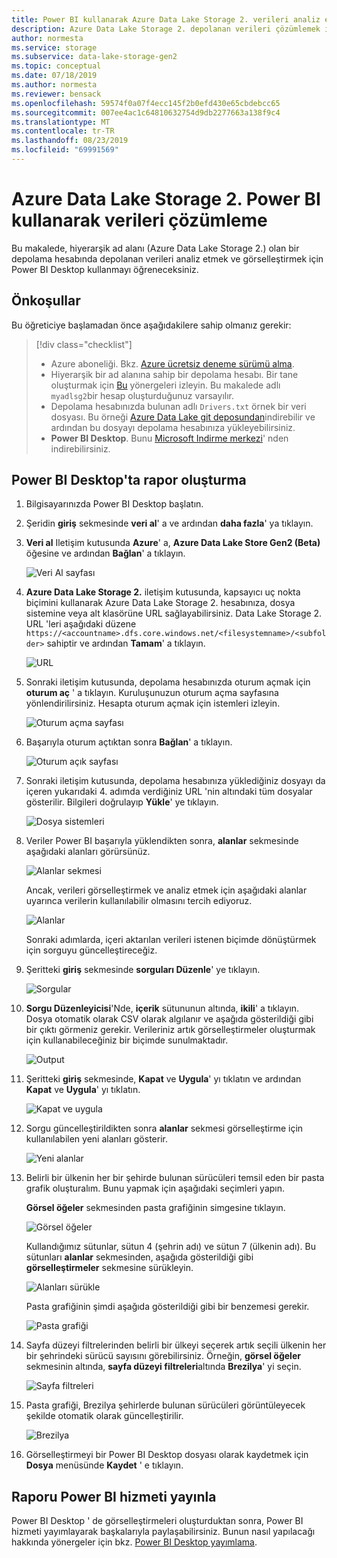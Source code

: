 ```yaml
---
title: Power BI kullanarak Azure Data Lake Storage 2. verileri analiz etme | Microsoft Docs
description: Azure Data Lake Storage 2. depolanan verileri çözümlemek için Power BI kullanın
author: normesta
ms.service: storage
ms.subservice: data-lake-storage-gen2
ms.topic: conceptual
ms.date: 07/18/2019
ms.author: normesta
ms.reviewer: bensack
ms.openlocfilehash: 59574f0a07f4ecc145f2b0efd430e65cbdebcc65
ms.sourcegitcommit: 007ee4ac1c64810632754d9db2277663a138f9c4
ms.translationtype: MT
ms.contentlocale: tr-TR
ms.lasthandoff: 08/23/2019
ms.locfileid: "69991569"
---
```

# <a name="analyze-data-in-azure-data-lake-storage-gen2-by-using-power-bi"></a>Azure Data Lake Storage 2. Power BI kullanarak verileri çözümleme

Bu makalede, hiyerarşik ad alanı (Azure Data Lake Storage 2.) olan bir depolama hesabında depolanan verileri analiz etmek ve görselleştirmek için Power BI Desktop kullanmayı öğreneceksiniz.

## <a name="prerequisites"></a>Önkoşullar

Bu öğreticiye başlamadan önce aşağıdakilere sahip olmanız gerekir:

> [!div class="checklist"]
> * Azure aboneliği. Bkz. [Azure ücretsiz deneme sürümü alma](https://azure.microsoft.com/pricing/free-trial/).
> * Hiyerarşik bir ad alanına sahip bir depolama hesabı. Bir tane oluşturmak için [Bu](data-lake-storage-quickstart-create-account.md) yönergeleri izleyin.
> Bu makalede adlı `myadlsg2`bir hesap oluşturduğunuz varsayılır.
> * Depolama hesabınızda bulunan adlı `Drivers.txt` örnek bir veri dosyası.
> Bu örneği [Azure Data Lake git deposundan](https://github.com/Azure/usql/tree/master/Examples/Samples/Data/AmbulanceDataDrivers.txt)indirebilir ve ardından bu dosyayı depolama hesabınıza yükleyebilirsiniz.
> * **Power BI Desktop**. Bunu [Microsoft Indirme merkezi](https://www.microsoft.com/download/details.aspx?id=45331)' nden indirebilirsiniz. 

## <a name="create-a-report-in-power-bi-desktop"></a>Power BI Desktop'ta rapor oluşturma

1. Bilgisayarınızda Power BI Desktop başlatın.
2. Şeridin **giriş** sekmesinde **veri al**' a ve ardından **daha fazla**' ya tıklayın.
3. **Veri al** Iletişim kutusunda **Azure**' a, **Azure Data Lake Store Gen2 (Beta)** öğesine ve ardından **Bağlan**' a tıklayın.

    ![Veri Al sayfası](media/data-lake-storage-use-power-bi/get-data-page.png)

4. **Azure Data Lake Storage 2.** iletişim kutusunda, kapsayıcı uç nokta biçimini kullanarak Azure Data Lake Storage 2. hesabınıza, dosya sistemine veya alt klasörüne URL sağlayabilirsiniz. Data Lake Storage 2. URL 'leri aşağıdaki düzene `https://<accountname>.dfs.core.windows.net/<filesystemname>/<subfolder>` sahiptir ve ardından **Tamam**' a tıklayın.

    ![URL](media/data-lake-storage-use-power-bi/adls-url.png)

5. Sonraki iletişim kutusunda, depolama hesabınızda oturum açmak için **oturum aç** ' a tıklayın. Kuruluşunuzun oturum açma sayfasına yönlendirilirsiniz. Hesapta oturum açmak için istemleri izleyin.

    ![Oturum açma sayfası](media/data-lake-storage-use-power-bi/sign-in.png)

6. Başarıyla oturum açtıktan sonra **Bağlan**' a tıklayın.

    ![Oturum açık sayfası](media/data-lake-storage-use-power-bi/signed-in.png)

7. Sonraki iletişim kutusunda, depolama hesabınıza yüklediğiniz dosyayı da içeren yukarıdaki 4. adımda verdiğiniz URL 'nin altındaki tüm dosyalar gösterilir. Bilgileri doğrulayıp **Yükle**' ye tıklayın.

    ![Dosya sistemleri](media/data-lake-storage-use-power-bi/file-systems.png)

8. Veriler Power BI başarıyla yüklendikten sonra, **alanlar** sekmesinde aşağıdaki alanları görürsünüz.

    ![Alanlar sekmesi](media/data-lake-storage-use-power-bi/fields.png)

    Ancak, verileri görselleştirmek ve analiz etmek için aşağıdaki alanlar uyarınca verilerin kullanılabilir olmasını tercih ediyoruz.

    ![Alanlar](media/data-lake-storage-use-power-bi/preferred-fields.png)

    Sonraki adımlarda, içeri aktarılan verileri istenen biçimde dönüştürmek için sorguyu güncelleştireceğiz.

9. Şeritteki **giriş** sekmesinde **sorguları Düzenle**' ye tıklayın.

    ![Sorgular](media/data-lake-storage-use-power-bi/queries.png)

10. **Sorgu Düzenleyicisi**'Nde, **içerik** sütununun altında, **ikili**' a tıklayın. Dosya otomatik olarak CSV olarak algılanır ve aşağıda gösterildiği gibi bir çıktı görmeniz gerekir. Verileriniz artık görselleştirmeler oluşturmak için kullanabileceğiniz bir biçimde sunulmaktadır.

    ![Output](media/data-lake-storage-use-power-bi/binary.png)

11. Şeritteki **giriş** sekmesinde, **Kapat** ve **Uygula**' yı tıklatın ve ardından **Kapat** ve **Uygula**' yı tıklatın.

    ![Kapat ve uygula](media/data-lake-storage-use-power-bi/close-apply.png)

12. Sorgu güncelleştirildikten sonra **alanlar** sekmesi görselleştirme için kullanılabilen yeni alanları gösterir.

    ![Yeni alanlar](media/data-lake-storage-use-power-bi/new-fields.png)

13. Belirli bir ülkenin her bir şehirde bulunan sürücüleri temsil eden bir pasta grafik oluşturalım. Bunu yapmak için aşağıdaki seçimleri yapın.

    **Görsel öğeler** sekmesinden pasta grafiğinin simgesine tıklayın.

    ![Görsel öğeler](media/data-lake-storage-use-power-bi/visualizations.png)

    Kullandığımız sütunlar, sütun 4 (şehrin adı) ve sütun 7 (ülkenin adı). Bu sütunları **alanlar** sekmesinden, aşağıda gösterildiği gibi **görselleştirmeler** sekmesine sürükleyin.

    ![Alanları sürükle](media/data-lake-storage-use-power-bi/visualizations-drag-fields.png)

    Pasta grafiğinin şimdi aşağıda gösterildiği gibi bir benzemesi gerekir.

    ![Pasta grafiği](media/data-lake-storage-use-power-bi/pie-chart.png)

14. Sayfa düzeyi filtrelerinden belirli bir ülkeyi seçerek artık seçili ülkenin her bir şehrindeki sürücü sayısını görebilirsiniz. Örneğin, **görsel öğeler** sekmesinin altında, **sayfa düzeyi filtreleri**altında **Brezilya**' yi seçin.

    ![Sayfa filtreleri](media/data-lake-storage-use-power-bi/page-filters.png)

15. Pasta grafiği, Brezilya şehirlerde bulunan sürücüleri görüntüleyecek şekilde otomatik olarak güncelleştirilir.

    ![Brezilya](media/data-lake-storage-use-power-bi/pie-chart-updated.png)

16. Görselleştirmeyi bir Power BI Desktop dosyası olarak kaydetmek için **Dosya** menüsünde **Kaydet** ' e tıklayın.

## <a name="publish-report-to-power-bi-service"></a>Raporu Power BI hizmeti yayınla

Power BI Desktop ' de görselleştirmeleri oluşturduktan sonra, Power BI hizmeti yayımlayarak başkalarıyla paylaşabilirsiniz. Bunun nasıl yapılacağı hakkında yönergeler için bkz. [Power BI Desktop yayımlama](https://powerbi.microsoft.com/documentation/powerbi-desktop-upload-desktop-files/).